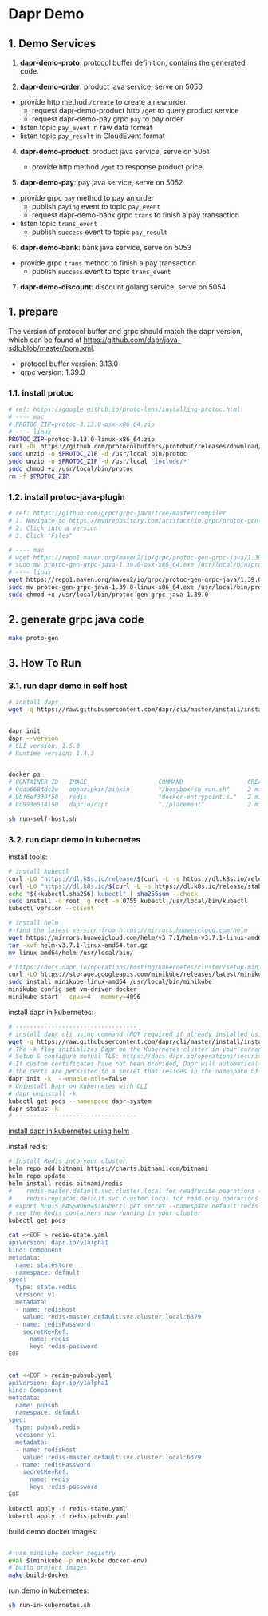 # Dapr Demo

## 1. Demo Services

1. **dapr-demo-proto**: protocol buffer definition, contains the generated code.

2. **dapr-demo-order**: product java service, serve on 5050
  - provide http method `/create` to create a new order.
    - request dapr-demo-product http `/get` to query product service
    - request dapr-demo-pay grpc `pay` to pay order
  - listen topic `pay_event` in raw data format
  - listen topic `pay_result` in CloudEvent format

4. **dapr-demo-product**: product java service, serve on 5051
   - provide http method `/get` to response product price.

5. **dapr-demo-pay**: pay java service, serve on 5052
  - provide grpc `pay` method to pay an order
    - publish `paying` event to topic `pay_event`
    - request dapr-demo-bank grpc `trans` to finish a pay transaction
  - listen topic `trans_event`
    - publish `success` event to topic `pay_result`

6. **dapr-demo-bank**: bank java service, serve on 5053
  - provide grpc `trans` method to finish a pay transaction
    - publish `success` event to topic `trans_event`

7. **dapr-demo-discount**: discount golang service, serve on 5054

## 1. prepare

The version of protocol buffer and grpc should match the dapr version, 
which can be found at https://github.com/dapr/java-sdk/blob/master/pom.xml.

* protocol buffer version: 3.13.0
* grpc version: 1.39.0

### 1.1. install protoc
```bash
# ref: https://google.github.io/proto-lens/installing-protoc.html
# ---- mac
# PROTOC_ZIP=protoc-3.13.0-osx-x86_64.zip
# ---- linux
PROTOC_ZIP=protoc-3.13.0-linux-x86_64.zip
curl -OL https://github.com/protocolbuffers/protobuf/releases/download/v3.13.0/$PROTOC_ZIP
sudo unzip -o $PROTOC_ZIP -d /usr/local bin/protoc
sudo unzip -o $PROTOC_ZIP -d /usr/local 'include/*'
sudo chmod +x /usr/local/bin/protoc
rm -f $PROTOC_ZIP
```

### 1.2. install protoc-java-plugin
```bash
# ref: https://github.com/grpc/grpc-java/tree/master/compiler
# 1. Navigate to https://mvnrepository.com/artifact/io.grpc/protoc-gen-grpc-java
# 2. Click into a version
# 3. Click "Files"

# ---- mac
# wget https://repo1.maven.org/maven2/io/grpc/protoc-gen-grpc-java/1.39.0/protoc-gen-grpc-java-1.39.0-osx-x86_64.exe
# sudo mv protoc-gen-grpc-java-1.39.0-osx-x86_64.exe /usr/local/bin/protoc-gen-grpc-java-1.39.0
# ---- linux
wget https://repo1.maven.org/maven2/io/grpc/protoc-gen-grpc-java/1.39.0/protoc-gen-grpc-java-1.39.0-linux-x86_64.exe
sudo mv protoc-gen-grpc-java-1.39.0-linux-x86_64.exe /usr/local/bin/protoc-gen-grpc-java-1.39.0
sudo chmod +x /usr/local/bin/protoc-gen-grpc-java-1.39.0
```

## 2. generate grpc java code

```bash
make proto-gen
```

## 3. How To Run

### 3.1. run dapr demo in self host

```bash
# install dapr
wget -q https://raw.githubusercontent.com/dapr/cli/master/install/install.sh -O - | /bin/bash


dapr init
dapr --version
# CLI version: 1.5.0
# Runtime version: 1.4.3


docker ps
# CONTAINER ID   IMAGE                    COMMAND                  CREATED         STATUS         PORTS                              NAMES
# 0dda6684dc2e   openzipkin/zipkin        "/busybox/sh run.sh"     2 minutes ago   Up 2 minutes   9410/tcp, 0.0.0.0:9411->9411/tcp   dapr_zipkin
# 9bf6ef339f50   redis                    "docker-entrypoint.s…"   2 minutes ago   Up 2 minutes   0.0.0.0:6379->6379/tcp             dapr_redis
# 8d993e514150   daprio/dapr              "./placement"            2 minutes ago   Up 2 minutes   0.0.0.0:6050->50005/tcp            dapr_placement

sh run-self-host.sh
```

### 3.2. run dapr demo in kubernetes

install tools:
```bash
# install kubectl
curl -LO "https://dl.k8s.io/release/$(curl -L -s https://dl.k8s.io/release/stable.txt)/bin/linux/amd64/kubectl"
curl -LO "https://dl.k8s.io/$(curl -L -s https://dl.k8s.io/release/stable.txt)/bin/linux/amd64/kubectl.sha256"
echo "$(<kubectl.sha256) kubectl" | sha256sum --check
sudo install -o root -g root -m 0755 kubectl /usr/local/bin/kubectl
kubectl version --client

# install helm
# find the latest version from https://mirrors.huaweicloud.com/helm
wget https://mirrors.huaweicloud.com/helm/v3.7.1/helm-v3.7.1-linux-amd64.tar.gz
tar -xvf helm-v3.7.1-linux-amd64.tar.gz
mv linux-amd64/helm /usr/local/bin/

# https://docs.dapr.io/operations/hosting/kubernetes/cluster/setup-minikube/
curl -LO https://storage.googleapis.com/minikube/releases/latest/minikube-linux-amd64
sudo install minikube-linux-amd64 /usr/local/bin/minikube
minikube config set vm-driver docker
minikube start --cpus=4 --memory=4096
```

install dapr in kubernetes:
```bash
# ----------------------------------
# install dapr cli using command (NOT required if already installed using helm)
wget -q https://raw.githubusercontent.com/dapr/cli/master/install/install.sh -O - | /bin/bash
# The -k flag initializes Dapr on the Kubernetes cluster in your current context.
# Setup & configure mutual TLS: https://docs.dapr.io/operations/security/mtls/
# If custom certificates have not been provided, Dapr will automatically create and persist self signed certs valid for one year. In Kubernetes, 
# the certs are persisted to a secret that resides in the namespace of the Dapr system pods, accessible only to them.
dapr init -k  --enable-mtls=false
# Uninstall Dapr on Kubernetes with CLI  
# dapr uninstall -k
kubectl get pods --namespace dapr-system
dapr status -k
# ----------------------------------
```

[install dapr in kubernetes using helm](doc/install-dapr-in-kubernetes-using-helm.md) 

install redis:
```bash
# Install Redis into your cluster
helm repo add bitnami https://charts.bitnami.com/bitnami
helm repo update
helm install redis bitnami/redis
#    redis-master.default.svc.cluster.local for read/write operations (port 6379)
#    redis-replicas.default.svc.cluster.local for read-only operations (port 6379)
# export REDIS_PASSWORD=$(kubectl get secret --namespace default redis -o jsonpath="{.data.redis-password}" | base64 --decode)
# see the Redis containers now running in your cluster
kubectl get pods

cat <<EOF > redis-state.yaml 
apiVersion: dapr.io/v1alpha1
kind: Component
metadata:
  name: statestore
  namespace: default
spec:
  type: state.redis
  version: v1
  metadata:
  - name: redisHost
    value: redis-master.default.svc.cluster.local:6379
  - name: redisPassword
    secretKeyRef:
      name: redis
      key: redis-password
EOF


cat <<EOF > redis-pubsub.yaml 
apiVersion: dapr.io/v1alpha1
kind: Component
metadata:
  name: pubsub
  namespace: default
spec:
  type: pubsub.redis
  version: v1
  metadata:
  - name: redisHost
    value: redis-master.default.svc.cluster.local:6379
  - name: redisPassword
    secretKeyRef:
      name: redis
      key: redis-password
EOF

kubectl apply -f redis-state.yaml
kubectl apply -f redis-pubsub.yaml

```

build demo docker images:
```bash

# use minikube docker registry
eval $(minikube -p minikube docker-env)
# build project images
make build-docker
```

run demo in kubernetes:
```bash
sh run-in-kubernetes.sh
```

